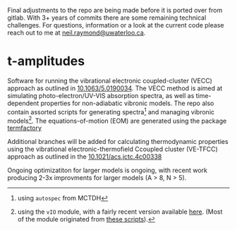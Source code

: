 Final adjustments to the repo are being made before it is ported over from gitlab.
With 3+ years of commits there are some remaining technical challenges.
For questions, information or a look at the current code please reach out to me at neil.raymond@uwaterloo.ca.


# t-amplitudes

Software for running the vibrational electronic coupled-cluster (VECC) approach as outlined in [10.1063/5.0190034](https://doi.org/10.1063/5.0190034).
The VECC method is aimed at simulating photo-electron/UV-VIS absorption spectra, as well as time-dependent properties for non-adiabatic vibronic models.
The repo also contain assorted scripts for generating spectra[^1] and managing vibronic models[^2].
The equations-of-motion (EOM) are generated using the package [termfactory](https://github.com/ngraymon/termfactory)

Additional branches will be added for calculating thermodynamic properties using the vibrational electronic-thermofield Ccoupled cluster (VE-TFCC) approach as outlined in the [10.1021/acs.jctc.4c00338](https://doi.org/10.1021/acs.jctc.4c00338)

Ongoing optimizatiton for larger models is ongoing, with recent work producing 2-3x improvments for larger models (A > 8, N > 5).

[^1]: using `autospec` from MCTDH
[^2]: using the `vIO` module, with a fairly recent version available [here](https://github.com/ngraymon/vmio). (Most of the module originated from [these scripts](https://github.com/ngraymon/Pibronic/tree/master/pibronic/vibronic)).
